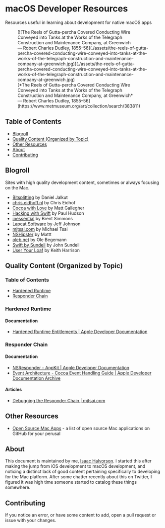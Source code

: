 # macOS Developer Resources

Resources useful in learning about development for native macOS apps

<figure>
	[![The Reels of Gutta-percha Covered Conducting Wire Conveyed into Tanks at the Works of the Telegraph Construction and Maintenance Company, at Greenwich — Robert Charles Dudley, 1855–56](./assets/the-reels-of-gutta-percha-covered-conducting-wire-conveyed-into-tanks-at-the-works-of-the-telegraph-construction-and-maintenance-company-at-greenwich.jpg)](./assets/the-reels-of-gutta-percha-covered-conducting-wire-conveyed-into-tanks-at-the-works-of-the-telegraph-construction-and-maintenance-company-at-greenwich.jpg)
	<figcaption>[*The Reels of Gutta-percha Covered Conducting Wire Conveyed into Tanks at the Works of the Telegraph Construction and Maintenance Company, at Greenwich* — Robert Charles Dudley, 1855–56](https://www.metmuseum.org/art/collection/search/383811)</figcaption>
</figure>

## Table of Contents

- [Blogroll](#blogroll)
- [Quality Content (Organized by Topic)](#quality-content-organized-by-topic)
- [Other Resources](#other-resources)
- [About](#about)
- [Contributing](#contributing)

## Blogroll

Sites with high quality development content, sometimes or always focusing on the Mac.

- [Bitsplitting](https://bitsplitting.org) by Daniel Jalkut
- [chris.eidhoff.nl](http://chris.eidhof.nl) by Chris Eidhof
- [Cocoa with Love](https://www.cocoawithlove.com) by Matt Gallegher
- [Hacking with Swift](https://www.hackingwithswift.com/articles) by Paul Hudson
- [inessential](https://inessential.com) by Brent Simmons
- [Lapcat Software](http://lapcatsoftware.com/articles/index.html) by Jeff Johnson
- [mjtsai.com](https://mjtsai.com/blog/) by Michael Tsai
- [NSHipster](https://nshipster.com) by Mattt
- [oleb.net](https://oleb.net/blog/) by Ole Begemann
- [Swift by Sundell](https://www.swiftbysundell.com) by John Sundell
- [User Your Loaf](https://useyourloaf.com/blog/) by Keith Harrison

## Quality Content (Organized by Topic)

### Table of Contents

- [Hardened Runtime](#hardened-runtime)
- [Responder Chain](#responder-chain)

### Hardened Runtime

#### Documentation

- [Hardened Runtime Entitlements | Apple Developer Documentation](https://developer.apple.com/documentation/security/hardened_runtime_entitlements)

### Responder Chain

#### Documentation

- [NSResponder - AppKit | Apple Developer Documentation](https://developer.apple.com/documentation/appkit/nsresponder)
- [Event Architecture - Cocoa Event Handling Guide | Apple Developer Documentation Archive](https://developer.apple.com/library/archive/documentation/Cocoa/Conceptual/EventOverview/EventArchitecture/EventArchitecture.html#//apple_ref/doc/uid/10000060i-CH3-SW2)

#### Articles

- [Debugging the Responder Chain | mjtsai.com](https://mjtsai.com/blog/2019/07/30/debugging-the-responder-chain/)

## Other Resources

- [Open Source Mac Apps](https://github.com/serhii-londar/open-source-mac-os-apps) - a list of open source Mac applications on GitHub for your perusal

## About

This document is maintained by me, [Isaac Halvorson](https://hisaac.net). I started this after making the jump from iOS development to macOS development, and noticing a distinct lack of good content pertaining specifically to developing for the Mac platform. After some chatter recently about this on Twitter, I figured it was high time someone started to catalog these things somewhere.

## Contributing

If you notice an error, or have some content to add, open a pull request or issue with your changes.
